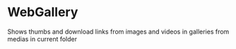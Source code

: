 # WebGallery
Shows thumbs and download links from images and videos in galleries from medias in current folder
